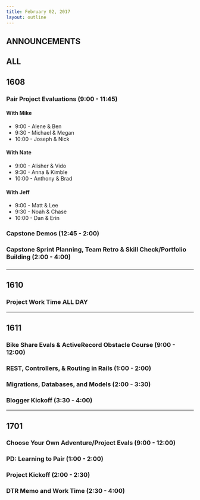 ```yaml
---
title: February 02, 2017
layout: outline
---
```


## ANNOUNCEMENTS

## ALL

## 1608

### Pair Project Evaluations (9:00 - 11:45)
#### With Mike
* 9:00 - Alene & Ben
* 9:30 - Michael & Megan
* 10:00 - Joseph & Nick

#### With Nate
* 9:00 - Alisher & Vido
* 9:30 - Anna & Kimble
* 10:00 - Anthony & Brad

#### With Jeff
* 9:00 - Matt & Lee
* 9:30 - Noah & Chase
* 10:00 - Dan & Erin

### Capstone Demos (12:45 - 2:00)

### Capstone Sprint Planning, Team Retro & Skill Check/Portfolio Building (2:00 - 4:00)

###

***

## 1610

### Project Work Time ALL DAY

***

## 1611

### Bike Share Evals & ActiveRecord Obstacle Course (9:00 - 12:00)

### REST, Controllers, & Routing in Rails (1:00 - 2:00)

### Migrations, Databases, and Models (2:00 - 3:30)

### Blogger Kickoff (3:30 - 4:00)

***

## 1701

### Choose Your Own Adventure/Project Evals (9:00 - 12:00)

### PD: Learning to Pair (1:00 - 2:00)

### Project Kickoff (2:00 - 2:30)

### DTR Memo and Work Time (2:30 - 4:00)
